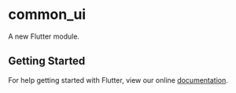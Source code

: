 # common_ui

A new Flutter module.

## Getting Started

For help getting started with Flutter, view our online
[documentation](https://flutter.dev/).
